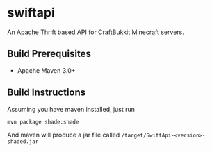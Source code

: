 swiftapi
========

An Apache Thrift based API for CraftBukkit Minecraft servers.

Build Prerequisites
----
* Apache Maven 3.0+


Build Instructions
----
Assuming you have maven installed, just run

`mvn package shade:shade`

And maven will produce a jar file called `/target/SwiftApi-<version>-shaded.jar`